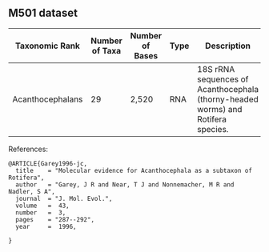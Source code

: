 ## M501 dataset

| Taxonomic Rank                     | Number of Taxa | Number of Bases | Type | Description  |
|------------------------------------|----------------|-----------------|------|--------------|
| Acanthocephalans      | 29              | 2,520        | RNA  | 18S rRNA sequences of Acanthocephala (thorny-headed worms) and Rotifera species. |

References:
```
@ARTICLE{Garey1996-jc,
  title    = "Molecular evidence for Acanthocephala as a subtaxon of Rotifera",
  author   = "Garey, J R and Near, T J and Nonnemacher, M R and Nadler, S A",
  journal  = "J. Mol. Evol.",
  volume   =  43,
  number   =  3,
  pages    = "287--292",
  year     =  1996,

}
```